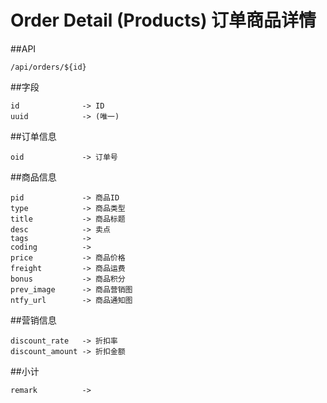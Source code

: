 # Order Detail (Products) 订单商品详情
##API
```
/api/orders/${id}
```
##字段
```
id              -> ID
uuid            -> (唯一)
```
##订单信息
```
oid             -> 订单号
```
##商品信息
```
pid             -> 商品ID
type            -> 商品类型
title           -> 商品标题
desc            -> 卖点
tags            -> 
coding          -> 
price           -> 商品价格
freight         -> 商品运费
bonus           -> 商品积分
prev_image      -> 商品营销图
ntfy_url        -> 商品通知图
```
##营销信息
```
discount_rate   -> 折扣率
discount_amount -> 折扣金额
```
##小计
```
remark          ->
```